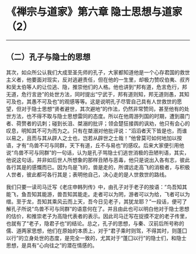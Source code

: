 # 《禅宗与道家》第六章 隐士思想与道家（2）

------

## （二）孔子与隐士的思想

其次，如众所公认我们大成至圣先师的孔子，大家都知道他是一个心存君国的救世主义者，他要面对现实，反对逃避责任，但在他的一生里，却极力赞叹伯夷、叔齐和吴太伯等人的让位逃、隐，推崇他们的人格。他也讲到“邦有道，危言危行，邦无道，危行言逊”的处世方法，同时提出“宁武于，邦有道则知，邦无道则愚，其知可及也，其愚不可及也”的观感等等。这是说明孔子尽管自己具有人世救世的愿望，但对于隐士思想“贤者避世，其次避地”的作法，仍然非常赞同，甚至他有的处世方法，也不得不取与隐士思想雷同的态度。所以在他周游列国的时期，遭到晨门者、荷赘者的讥刺；碰到长沮、桀溺的批评；领会楚狂接舆的讽劝，他只有会心的叹息，明知其不可为而为之。只有在桀溺对他批评说：“滔滔者天下皆是也，而谁以易之，且而与其从辟人之士也，岂若从辟世之士哉！”他曾莫可如何地加以按语，才有“鸟兽不可与同群，天下有道，丘不与易也”的感叹。后来大家便引用他说“鸟兽不可与同群”的一句话，认为是孔子骂隐士们逃世消极的丑陋判语，其实，他说这句话，并非如后世人所想象的那样丑陋与恶毒，他只是说出入各有志，彼此各行其是的感慨而已。因为鸟是飞的，兽是走的，所谓远走高飞的消极者，与积极人世者，彼此都可各行其是；表明他自己，决心走的是人世救世的路线。

我们只要一读司马迁写《老庄申韩列传》中，由孔子对于老子的按语：“鸟吾知其能飞，鱼吾知其能游，兽吾知其能走。走者可以为罔，游者可以为给，飞者可以为缯。至于龙，吾知其乘风云而上天，吾今日见老子，其犹龙耶？”一段话，便可了解孔子所说“鸟兽不可与同群”的语意何在了。并且由此也可以明白他对于隐士思想的估价，和推崇老子为高隐代表者的表示。因此司马迁写在捉摸不定的老子传里，也就有了“老子，隐君子也”的结论。总之，孔子的思想，与秦、汉前后所号称的儒、道两家思想，他们在原始的本质上，对于“君子乘时则驾，不得其时，则蓬囗以行”的立身处世的态度，是完全一致的，尤其对于“蓬囗以行”的隐士们，和隐士思想，是具有“心向往之”的潜在情感的。

